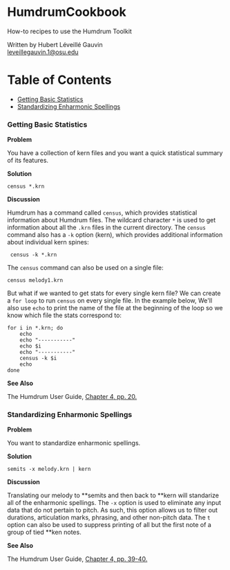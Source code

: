 # HumdrumCookbook
How-to recipes to use the Humdrum Toolkit


Written by Hubert Léveillé Gauvin  
leveillegauvin.1@osu.edu

# <a name="table-of-contents"></a> Table of Contents
* [Getting Basic Statistics](#census)
* [Standardizing Enharmonic Spellings](#standard-enharmonic)

### <a name="census"></a> Getting Basic Statistics

__Problem__

You have a collection of kern files and you want a quick statistical summary of its features.

__Solution__

```
census *.krn
```

__Discussion__

Humdrum has a command called `census`, which provides statistical information about Humdrum files. The wildcard character `*` is used to get information about all the `.krn` files in the current directory. The `census` command also has a `-k` option (kern), which provides additional information about individual kern spines:

     census -k *.krn
     
The `census` command can also be used on a single file:

    census melody1.krn
    
But what if we wanted to get stats for every single kern file? We can create a `for loop` to run `census` on every single file. In the example below, We'll also use `echo` to print the name of the file at the beginning of the loop so we know which file the stats correspond to:

```
for i in *.krn; do
    echo
    echo "-----------"
    echo $i
    echo "-----------"
    census -k $i
    echo
done
```

__See Also__

The Humdrum User Guide, [Chapter 4, pp. 20.](http://www.humdrum.org/guide/ch03/#the-census-command)


### <a name="standard-enharmonic"></a> Standardizing Enharmonic Spellings

__Problem__

You want to standardize enharmonic spellings.

__Solution__

```
semits -x melody.krn | kern
```

__Discussion__

Translating our melody to \*\*semits and then back to \*\*kern will standarize all of the enharmonic spellings. The `-x` option is used to eliminate any input data that do not pertain to pitch. As such, this option allows us to filter out durations, articulation marks, phrasing, and other non-pitch data. The `t` option can also be used to suppress printing of all but the first note of a group of tied \*\*ken notes.

__See Also__

The Humdrum User Guide, [Chapter 4, pp. 39-40.](http://www.humdrum.org/guide/ch04/)
